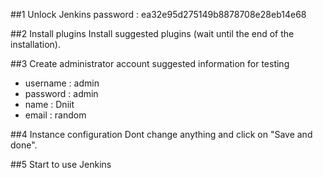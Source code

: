 ##1 Unlock Jenkins
password : ea32e95d275149b8878708e28eb14e68

##2 Install plugins
Install suggested plugins (wait until the end of the installation).

##3 Create administrator account
suggested information for testing
- username : admin
- password : admin
- name : Dniit
- email : random

##4 Instance configuration
Dont change anything and click on "Save and done".

##5 Start to use Jenkins

